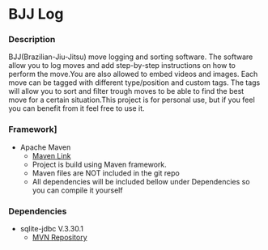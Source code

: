 # BJJ Log

### Description
BJJ(Brazilian-Jiu-Jitsu) move logging and sorting software.
The software allow you to log moves and add step-by-step instructions on
how to perform the move.You are also allowed to embed videos and images.
Each move can be tagged with different type/position and custom tags.
The tags will allow you to sort and filter trough moves to be able to
find the best move for a certain situation.This project is for personal
use, but if you feel you can benefit from it feel free to use it.

### Framework]
* Apache Maven
    * [Maven Link](http://maven.apache.org/)
    * Project is build using Maven framework.
    * Maven files are NOT included in the git repo
    * All dependencies will be included bellow under Dependencies so you
     can compile it yourself

### Dependencies
* sqlite-jdbc V.3.30.1
    * [MVN Repository](https://mvnrepository.com/artifact/org.xerial/sqlite-jdbc/3.30.1)
